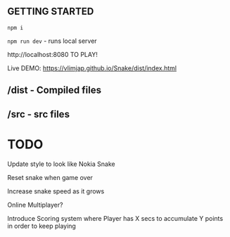 ## GETTING STARTED ##

`npm i`

`npm run dev` - runs local server

http://localhost:8080 TO PLAY!

Live DEMO: https://vlimjap.github.io/Snake/dist/index.html

## /dist - Compiled files  ##
## /src - src files ##

# TODO
Update style to look like Nokia Snake

Reset snake when game over

Increase snake speed as it grows

Online Multiplayer?

Introduce Scoring system where Player has X secs to accumulate Y points in order to keep playing
